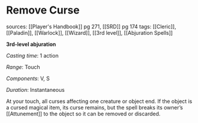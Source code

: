 # Remove Curse
sources: [[Player's Handbook]] pg 271, [[SRD]] pg 174
tags: [[Cleric]], [[Paladin]], [[Warlock]], [[Wizard]], [[3rd level]], [[Abjuration Spells]]

**3rd-level abjuration**

*Casting time*: 1 action

*Range*: Touch

*Components*: V, S

*Duration*: Instantaneous

At your touch, all curses affecting one creature or object end. If the object is a cursed magical item, its curse remains, but the spell breaks its owner’s [[Attunement]] to the object so it can be removed or discarded.
